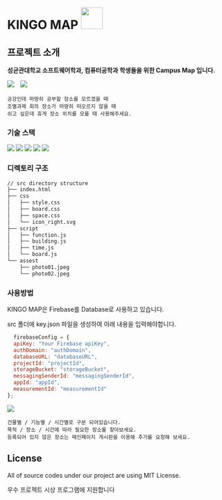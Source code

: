 

# KINGO MAP <img src="https://github.com/gunhee8178/opss_team8/blob/main/img/skku_s.png" width="50" height="50"></img> 

## 프로젝트 소개 

**성균관대학교 소프트웨어학과, 컴퓨터공학과 학생들을 위한 Campus Map 입니다.**

<div >
    <img src="https://github.com/gunhee8178/opss_team8/blob/main/img/thumbnail1.png" style="margin-right: 10px" ></img> 
    <img src="https://github.com/gunhee8178/opss_team8/blob/main/img/thumbnail2.png"></img> 
<div/>

    공강인데 마땅히 공부할 장소를 모르겠을 때
    조별과제 회의 장소가 마땅히 떠오르지 않을 때
    쉬고 싶은데 휴게 장소 위치를 모를 때 사용해주세요.

### 기술 스택

<div>
    <img src="https://img.shields.io/badge/html5-E34F26?style=for-the-badge&logo=html5&logoColor=white">
    <img src="https://img.shields.io/badge/css-1572B6?style=for-the-badge&logo=css3&logoColor=white">
    <img src="https://img.shields.io/badge/bootstrap-7952B3?style=for-the-badge&logo=bootstrap&logoColor=white">
    <img src="https://img.shields.io/badge/javascript-F7DF1E?style=for-the-badge&logo=javascript&logoColor=black">
    <img src="https://img.shields.io/badge/Firebase-FFCA28?style=for-the-badge&logo=firebase&logoColor=white">
</div>

### 디렉토리 구조
```bash
// src directory structure
├── index.html
├── css
│   ├── style.css
│   ├── board.css
│   ├── space.css
│   └── icon_right.svg
├── script
│   ├── function.js
│   ├── building.js
│   ├── time.js
│   └── board.js
└── assest
    ├── photo01.jpeg
    └── photo02.jpeg

````

### 사용방법

KINGO MAP은 Firebase를 Database로 사용하고 있습니다.

src 폴더에 key.json 파일을 생성하여 아래 내용을 입력해야합니다.
```javascript
  firebaseConfig = {
  apiKey: "Your Firebase apiKey",
  authDomain: "authDomain",
  databaseURL: "databaseURL",
  projectId: "projectId",
  storageBucket: "storageBucket",
  messagingSenderId: "messagingSenderId",
  appId: "appId",
  measurementId: "measurementId"
};
```

<img src="https://github.com/gunhee8178/opss_team8/blob/main/img/screenshot.PNG"></img>
    
    건물별 / 기능별 / 시간별로 구분 되어있습니다.
    목적 / 장소 / 시간에 따라 필요한 장소를 찾아보세요.
    등록되어 있지 않은 장소는 메인페이지 게시판을 이용해 추가를 요청해 보세요.
     

## License
All of source codes under our project are using MIT License.

우수 프로젝트 시상 프로그램에 지원합니다
